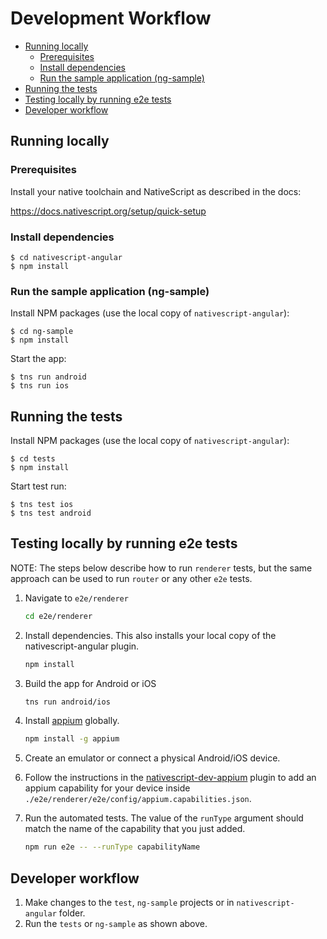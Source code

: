 # Development Workflow

<!-- TOC depthFrom:2 -->

- [Running locally](#running-locally)
    - [Prerequisites](#prerequisites)
    - [Install dependencies](#install-dependencies)
    - [Run the sample application (ng-sample)](#run-the-sample-application-ng-sample)
- [Running the tests](#running-the-tests)
- [Testing locally by running e2e tests](#testing-locally-by-running-e2e-tests)
- [Developer workflow](#developer-workflow)

<!-- /TOC -->

## Running locally

### Prerequisites

Install your native toolchain and NativeScript as described in the docs:

https://docs.nativescript.org/setup/quick-setup


### Install dependencies

```
$ cd nativescript-angular
$ npm install
```

### Run the sample application (ng-sample)

Install NPM packages (use the local copy of `nativescript-angular`):
```
$ cd ng-sample
$ npm install
```

Start the app:

```
$ tns run android
$ tns run ios
```

## Running the tests

Install NPM packages (use the local copy of `nativescript-angular`):
```
$ cd tests
$ npm install
```

Start test run:

```
$ tns test ios
$ tns test android
```

## Testing locally by running e2e tests

NOTE: The steps below describe how to run `renderer` tests, but the same approach can be used to run `router` or any other `e2e` tests.

1. Navigate to `e2e/renderer`
    ``` bash
    cd e2e/renderer
    ```

2. Install dependencies. This also installs your local copy of the nativescript-angular plugin.
    ``` bash
    npm install
    ```
3. Build the app for Android or iOS
    ```bash
    tns run android/ios
    ```

4. Install [appium](http://appium.io/) globally.
    ``` bash
    npm install -g appium
    ```

5. Create an emulator or connect a physical Android/iOS device.

6. Follow the instructions in the [nativescript-dev-appium](https://github.com/nativescript/nativescript-dev-appium#custom-appium-capabilities) plugin to add an appium capability for your device inside `./e2e/renderer/e2e/config/appium.capabilities.json`.

7. Run the automated tests. The value of the `runType` argument should match the name of the capability that you just added.
    ``` bash
    npm run e2e -- --runType capabilityName
    ```

## Developer workflow

1. Make changes to the `test`, `ng-sample` projects or in `nativescript-angular` folder.
2. Run the `tests` or `ng-sample` as shown above.